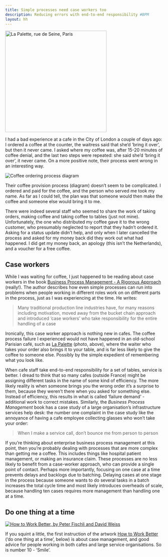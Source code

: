 ```yaml
---
title: Simple processes need case workers too
description: Reducing errors with end-to-end responsibility #BPM
layout: hh
---
```


[<img src="../picture/photo/france/la_palette.jpeg" alt="La Palette, rue de Seine, Paris" style="width:323px">](../photo/la_palette.html)

I had a bad experience at a cafe in the City of London a couple of days ago: I ordered a coffee at the counter, the waitress said that she’d ‘bring it over’, but then it never came. I asked where my coffee was, after 15-20 minutes of coffee denial, and the last two steps were repeated: she said she’d ‘bring it over’, it never came. On a more positive note, their process went wrong in an interesting way.

![Coffee ordering process diagram](case-worker-process.png)

Their coffee provision process (diagram) doesn’t seem to be complicated. I ordered and paid for the coffee, and the person who served me took my name. As far as I could tell, the plan was that someone would then make the coffee and someone else would bring it to me.

There were indeed several staff who seemed to share the work of taking orders, making coffee and taking coffee to tables (just not mine). Unfortunately, the one who distributed my coffee gave it to the wrong customer, who presumably neglected to report that they hadn’t ordered it. Asking for a status update didn’t help, and only when I later cancelled the process and asked for my money back did they work out what had happened. I did get my money back, an apology (this isn’t the Netherlands), and a voucher for a free coffee.

## Case workers

While I was waiting for coffee, I just happened to be reading about case workers in the book [Business Process Management - A Rigorous Approach](http://shop.bcs.org/display.asp?K=9781902505602) (really!). The author describes how even simple processes can run into problems when people working in different roles work on on different parts in the process, just as I was experiencing at the time. He writes:

> Many traditional production line industries have, for many reasons including motivation, moved away from the bucket chain approach and introduced ‘case workers’ who take responsibility for the entire handling of a case

Ironically, this case worker approach is nothing new in cafes. The coffee process failure I experienced would not have happened in an old-school Parisian café, such as [La Palette](http://www.cafelapaletteparis.com) (photo, above), where the waiter who takes your order also brings it to your table, and is far less likely to give the coffee to someone else. Possibly by the simple expedient of remembering what you look like.

When cafe staff take end-to-end responsibility for a set of tables, service is better. I dread to think that so many cafes (outside France) might be assigning different tasks in the name of some kind of efficiency. The more likely reality is when someone brings you the wrong order it’s a surprise to them, because they weren’t there when you asked for something else. Instead of efficiency, this results in what is called ‘failure demand’ - additional work to correct mistakes. Similarly, the _Business Process Management_ book has a case study of a large organisation’s infrastructure services help desk: the number one complaint in the case study like the annoyance of having a cafe employee collecting glasses who won’t take your order:

> When I make a service call, don’t bounce me from person to person

If you’re thinking about enterprise business process management at this point, then you’re probably dealing with processes that are more complex than getting me a coffee. This includes things like hospital patient management, or making an insurance claim. These processes are no less likely to benefit from a case-worker approach, who can provide a single point of contact. Perhaps more importantly, focusing on one case at a time prevents delays and backlogs due to batching. Delaying cases at one stage in the process because someone wants to do several tasks in a batch increases the total cycle time and most likely introduces overheads of scale, because handling ten cases requires more management than handling one at a time.

## Do one thing at a time

[ ![How to Work Better, by Peter Fischli and David Weiss](how-to-work-better.jpg) ](http://blog.idonethis.com/empty-work-quotes/)

If you squint a little, the first instruction of the artwork [How to Work Better](http://blog.idonethis.com/empty-work-quotes/) (‘do one thing at a time’, below) is about case management, and good advice for people working in both cafes and large service organisations. So is number 10 - ‘Smile’.
